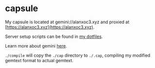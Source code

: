 # capsule
My capsule is located at gemini://alanxoc3.xyz and proxied at [https://alanxoc3.xyz](https://alanxoc3.xyz).

Server setup scripts can be found in [my dotfiles](https://github.com/alanxoc3/dotfiles).

Learn more about gemini [here](https://gemini.circumlunar.space/).

`./compile` will copy the `./cap` directory to `./.cap`, compiling my modified gemtext format to actual gemtext.
